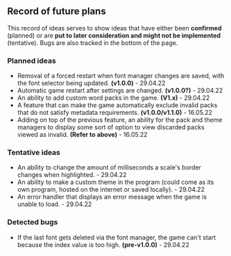 ## Record of future plans
This record of ideas serves to show ideas that have either been **confirmed** (planned) or are **put to later consideration and might not be implemented** (tentative). Bugs are also tracked in the bottom of the page.

### Planned ideas
* Removal of a forced restart when font manager changes are saved, with the font selector being updated. **(v1.0.0)** - 29.04.22
* Automatic game restart after settings are changed. **(v1.0.0?)** - 29.04.22
* An ability to add custom word packs in the game. **(V1.x)** - 29.04.22
* A feature that can make the game automatically exclude invalid packs that do not satisfy metadata requirements. **(v1.0.0/v1.1.0)** - 16.05.22
* Adding on top of the previous feature, an ability for the pack and theme managers to display some sort of option to view discarded packs viewed as invalid. **(Refer to above)** - 16.05.22

### Tentative ideas
* An ability to change the amount of milliseconds a scale's border changes when highlighted. - 29.04.22
* An ability to make a custom theme in the program (could come as its own program, hosted on the internet or saved locally). - 29.04.22
* An error handler that displays an error message when the game is unable to load. - 29.04.22

### Detected bugs
* If the last font gets deleted via the font manager, the game can't start because the index value is too high. **(pre-v1.0.0)** - 29.04.22